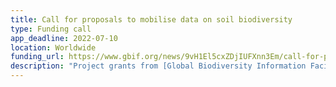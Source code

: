 ```yaml
---
title: Call for proposals to mobilise data on soil biodiversity
type: Funding call
app_deadline: 2022-07-10
location: Worldwide
funding_url: https://www.gbif.org/news/9vH1El5cxZDjIUFXnn3Em/call-for-proposals-to-mobilize-data-on-soil-biodiversity
description: "Project grants from [Global Biodiversity Information Facilit (GBIF)](https://www.gbif.org) and [Soil Biodiversity Observation Network (SoilBON)](https://www.globalsoilbiodiversity.org) seek to increase the amount of data on soil biodiversity worldwide, enabling researchers to address vital ecological questions."
---
```

